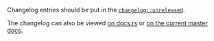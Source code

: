 Changelog entries should be put in the [`changelog::unreleased`].

The changelog can also be viewed [on docs.rs][docs_rs] or [on the current
master docs][master_docs].

[`changelog::unreleased`]: src/changelog/unreleased.md
[docs_rs]: https://docs.rs/winit/latest/winit/changelog/index.html
[master_docs]: https://rust-windowing.github.io/winit/winit/changelog/index.html
